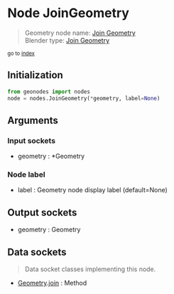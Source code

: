 
# Node JoinGeometry

> Geometry node name: [Join Geometry](https://docs.blender.org/manual/en/latest/modeling/geometry_nodes/material/join_geometry.html)<br>
  Blender type: [Join Geometry](https://docs.blender.org/api/current/bpy.types.GeometryNodeJoinGeometry.html)
  
<sub>go to [index](/docs/index.md)</sub>

## Initialization

```python
from geonodes import nodes
node = nodes.JoinGeometry(*geometry, label=None)
```



## Arguments


### Input sockets

- geometry : *Geometry

### Node label

- label : Geometry node display label (default=None)

## Output sockets

- geometry : Geometry

## Data sockets

> Data socket classes implementing this node.
  
  
- [Geometry](/docs/sockets/Geometry.md).[join](/docs/sockets/Geometry.md#join) : Method
  
